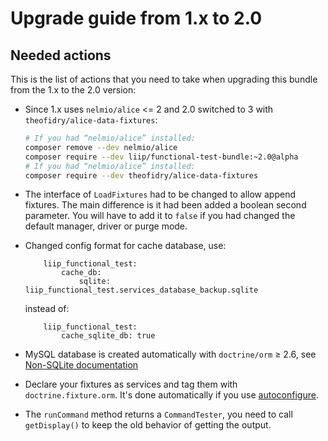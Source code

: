 # Upgrade guide from 1.x to 2.0

## Needed actions
This is the list of actions that you need to take when upgrading this bundle from the 1.x to the 2.0 version:

 *  Since 1.x uses `nelmio/alice` <= 2 and 2.0 switched to 3 with `theofidry/alice-data-fixtures`: 
    ```bash
    # If you had “nelmio/alice” installed:
    composer remove --dev nelmio/alice
    composer require --dev liip/functional-test-bundle:~2.0@alpha
    # If you had “nelmio/alice” installed:
    composer require --dev theofidry/alice-data-fixtures
    ```

 *  The interface of `LoadFixtures` had to be changed to allow append fixtures. The main difference is it had been added
    a boolean second parameter. You will have to add it to `false` if you had changed the default manager, driver
    or purge mode.

 *  Changed config format for cache database, use:
    ```
        liip_functional_test:
            cache_db:
                sqlite: liip_functional_test.services_database_backup.sqlite
    ```
    instead of:
    ```
        liip_functional_test:
            cache_sqlite_db: true
    ```

 * MySQL database is created automatically with `doctrine/orm` ≥ 2.6, see [Non-SQLite documentation](doc/database.md#non-sqlite)
 * Declare your fixtures as services and tag them with `doctrine.fixture.orm`.
   It's done automatically if you use [autoconfigure](https://symfony.com/doc/current/service_container.html#service-container-services-load-example). 

 * The `runCommand` method returns a `CommandTester`, you need to call `getDisplay()` to keep the old behavior of getting the output.
